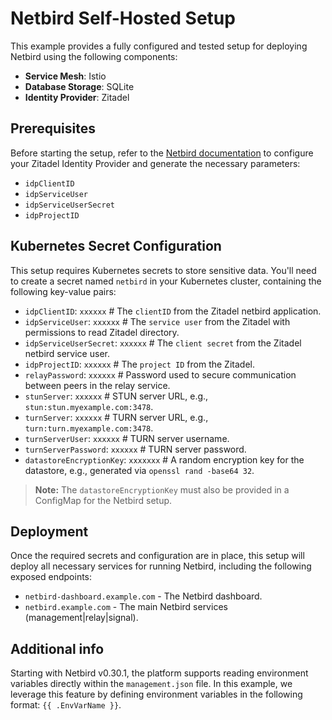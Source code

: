 # Netbird Self-Hosted Setup

This example provides a fully configured and tested setup for deploying Netbird using the following components:

- **Service Mesh**: Istio
- **Database Storage**: SQLite
- **Identity Provider**: Zitadel

## Prerequisites

Before starting the setup, refer to the [Netbird documentation](https://docs.netbird.io/selfhosted/identity-providers#zitadel) to configure your Zitadel Identity Provider and generate the necessary parameters:

- `idpClientID`
- `idpServiceUser`
- `idpServiceUserSecret`
- `idpProjectID`

## Kubernetes Secret Configuration

This setup requires Kubernetes secrets to store sensitive data. You'll need to create a secret named `netbird` in your Kubernetes cluster, containing the following key-value pairs:

- `idpClientID`: `xxxxxx` # The `clientID` from the Zitadel netbird application.
- `idpServiceUser`: `xxxxxx` # The `service user` from the Zitadel with permissions to read Zitadel directory.
- `idpServiceUserSecret`: `xxxxxx` # The `client secret` from the Zitadel netbird service user.
- `idpProjectID`: `xxxxxx` # The `project ID` from the Zitadel.
- `relayPassword`: `xxxxxx` # Password used to secure communication between peers in the relay service.
- `stunServer`: `xxxxxx` # STUN server URL, e.g., `stun:stun.myexample.com:3478`.
- `turnServer`: `xxxxxx` # TURN server URL, e.g., `turn:turn.myexample.com:3478`.
- `turnServerUser`: `xxxxxx` # TURN server username.
- `turnServerPassword`: `xxxxxx` # TURN server password.
- `datastoreEncryptionKey`: `xxxxxxx` # A random encryption key for the datastore, e.g., generated via `openssl rand -base64 32`.

> **Note:** The `datastoreEncryptionKey` must also be provided in a ConfigMap for the Netbird setup.

## Deployment

Once the required secrets and configuration are in place, this setup will deploy all necessary services for running Netbird, including the following exposed endpoints:

- `netbird-dashboard.example.com` - The Netbird dashboard.
- `netbird.example.com` - The main Netbird services (management|relay|signal).

## Additional info

Starting with Netbird v0.30.1, the platform supports reading environment variables directly within the `management.json` file. In this example, we leverage this feature by defining environment variables in the following format: `{{ .EnvVarName }}`.
